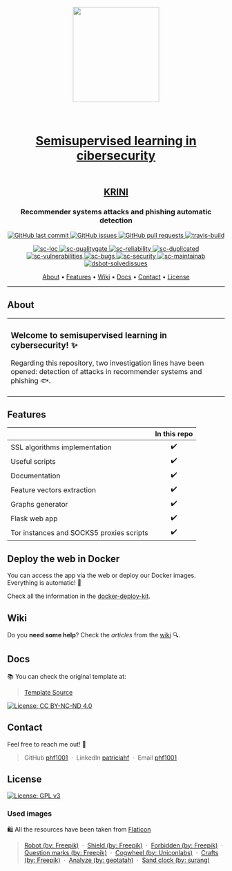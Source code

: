 <p align="center">
  <img src="https://user-images.githubusercontent.com/99904180/228915777-fcfb115c-37f3-45e6-b5a0-78457d13bba9.png" width="200" height="220" />
</p>

<h1 align="center">
  <br>
  <a href="https://github.com/phf1001/semisupervised-learning-in-cibersecurity"> Semisupervised learning in cibersecurity </a>
</h1>

<h2 align="center">
  <br>
  <a href="https://krini.herokuapp.com/index"> KRINI </a>
</h2>

<h3 align="center">Recommender systems attacks and phishing automatic detection</h3>

<p align="center">
    <a href="https://github.com/phf1001/semisupervised-learning-in-cibersecurity/commits/main">
    <img src="https://img.shields.io/github/last-commit/phf1001/semisupervised-learning-in-cibersecurity.svg?style=flat-square&logo=github&logoColor=white"
         alt="GitHub last commit">
    <a href="https://github.com/phf1001/semisupervised-learning-in-cibersecurity/issues">
    <img src="https://img.shields.io/github/issues-raw/phf1001/semisupervised-learning-in-cibersecurity.svg?style=flat-square&logo=github&logoColor=white"
         alt="GitHub issues">
    <a href="https://github.com/phf1001/semisupervised-learning-in-cibersecurity/pulls">
    <img src="https://img.shields.io/github/issues-pr-raw/phf1001/semisupervised-learning-in-cibersecurity.svg?style=flat-square&logo=github&logoColor=white"
         alt="GitHub pull requests">
    <a href="https://app.travis-ci.com/phf1001/semisupervised-learning-in-cibersecurity">
    <img src="https://app.travis-ci.com/phf1001/semisupervised-learning-in-cibersecurity.svg?branch=main"
         alt="travis-build">        
</p>

<p align="center">
<a href = "https://sonarcloud.io/summary/new_code?id=phf1001_semisupervised-learning-in-cibersecurity">
<img src="https://sonarcloud.io/api/project_badges/measure?project=phf1001_semisupervised-learning-in-cibersecurity&metric=ncloc" alt="sc-loc">
</a>
<a href = "https://sonarcloud.io/summary/new_code?id=phf1001_semisupervised-learning-in-cibersecurity">
<img src="https://sonarcloud.io/api/project_badges/measure?project=phf1001_semisupervised-learning-in-cibersecurity&metric=alert_status" alt="sc-qualitygate">
</a>
<a href = "https://sonarcloud.io/summary/new_code?id=phf1001_semisupervised-learning-in-cibersecurity">
<img src="https://sonarcloud.io/api/project_badges/measure?project=phf1001_semisupervised-learning-in-cibersecurity&metric=reliability_rating" alt="sc-reliability">
</a>
<a href = "https://sonarcloud.io/summary/new_code?id=phf1001_semisupervised-learning-in-cibersecurity">
<img src="https://sonarcloud.io/api/project_badges/measure?project=phf1001_semisupervised-learning-in-cibersecurity&metric=duplicated_lines_density" alt="sc-duplicated">
</a>
<a href = "https://sonarcloud.io/summary/new_code?id=phf1001_semisupervised-learning-in-cibersecurity">
<img src="https://sonarcloud.io/api/project_badges/measure?project=phf1001_semisupervised-learning-in-cibersecurity&metric=vulnerabilities" alt="sc-vulnerabilities">
</a>
<a href = "https://sonarcloud.io/summary/new_code?id=phf1001_semisupervised-learning-in-cibersecurity">
<img src="https://sonarcloud.io/api/project_badges/measure?project=phf1001_semisupervised-learning-in-cibersecurity&metric=bugs" alt="sc-bugs">
</a>
<a href = "https://sonarcloud.io/summary/new_code?id=phf1001_semisupervised-learning-in-cibersecurity">
<img src="https://sonarcloud.io/api/project_badges/measure?project=phf1001_semisupervised-learning-in-cibersecurity&metric=security_rating" alt="sc-security">
</a>
<a href = "https://sonarcloud.io/summary/new_code?id=phf1001_semisupervised-learning-in-cibersecurity">
<img src="https://sonarcloud.io/api/project_badges/measure?project=phf1001_semisupervised-learning-in-cibersecurity&metric=sqale_rating" alt="sc-maintainab">
</a>
<a href = "https://deepsource.io/gh/phf1001/semisupervised-learning-in-cibersecurity/?ref=repository-badge">
<img src="https://deepsource.io/gh/phf1001/semisupervised-learning-in-cibersecurity.svg/?label=resolved+issues&show_trend=true&token=9pyDIDWYZ_eVj1NoPBRHUXM0" alt="dsbot-solvedissues">
</a>
</p>
      
<p align="center">
  <a href="#about">About</a> •
  <a href="#features">Features</a> •
  <a href="#wiki">Wiki</a> •
  <a href="#docs">Docs</a> •
  <a href="#contact">Contact</a> •
  <a href="#license">License</a>
</p>

---

## About 

<table>
<tr>
<td>
  
### Welcome to semisupervised learning in cybersecurity! ✨

Regarding this repository, two investigation lines have been opened: detection of attacks in recommender systems and phishing 🐟.

</td>
</tr>
</table>

## Features

|                            | In this repo  | 
| -------------------------- | :----------------: | 
| SSL algorithms implementation         |         ✔️         |   
| Useful scripts             |         ✔️         |    
| Documentation        |         ✔️         |       
| Feature vectors extraction |         ✔️         |    
| Graphs generator |         ✔️         |    
| Flask web app |         ✔️         |  
| Tor instances and SOCKS5 proxies scripts |         ✔️         |    


## Deploy the web in Docker

You can access the app via the web or deploy our Docker images. Everything is automatic! 🐳

Check all the information in the [docker-deploy-kit](https://github.com/phf1001/semisupervised-learning-in-cibersecurity/tree/main/docker-deploy-kit).


## Wiki 

Do you **need some help**? Check the _articles_ from the [wiki](https://github.com/phf1001/semisupervised-learning-in-cibersecurity/wiki/) 🔍.

## Docs

📚 You can check the original template at:
>  [Template Source](https://github.com/ubutfgm/plantillaLatex)

[![License: CC BY-NC-ND 4.0](https://img.shields.io/badge/License-CC_BY--NC--ND_4.0-lightgrey.svg)](https://creativecommons.org/licenses/by-nc-nd/4.0/)

## Contact

Feel free to reach me out! 💌

> GitHub [phf1001](https://github.com/phf1001) &nbsp;&middot;&nbsp; LinkedIn [patriciahf](https://www.linkedin.com/in/patriciahf) &nbsp;&middot;&nbsp; Email [phf1001](mailto:phf1001@alu.ubu.es) 

## License

[![License: GPL v3](https://img.shields.io/badge/License-GPLv3-blue.svg)](https://www.gnu.org/licenses/gpl-3.0)

### Used images

🛍️ All the resources have been taken from [Flaticon](https://www.flaticon.es/)

> [Robot (by: Freepik)](https://www.flaticon.com/free-icon/robot_3398643) &nbsp;&middot;&nbsp; [Shield (by: Freepik)](https://www.flaticon.com/free-icon/shield_5781297) &nbsp;&middot;&nbsp; [Forbidden (by: Freepik)](https://www.flaticon.com/free-icon/walk_1661941) &nbsp;&middot;&nbsp; [Question marks (by: Freepik)](https://www.flaticon.com/free-icon/question-mark_5726532) &nbsp;&middot;&nbsp; [Cogwheel (by: Uniconlabs)](https://www.flaticon.com/free-icon/breakdown_9760208) &nbsp;&middot;&nbsp; [Crafts (by: Freepik)](https://www.flaticon.com/free-icon/paper-crafts_3813693) &nbsp;&middot;&nbsp; [Analyze (by: geotatah)](https://www.flaticon.com/free-icon/analyze_993845) &nbsp;&middot;&nbsp; [Sand clock (by: surang)](https://www.flaticon.com/free-icon/analyze_993845) 
